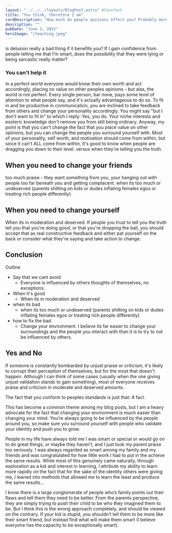 ```yaml
---
layout: "../../../layouts/BlogPost.astro" #Constant
title: "You think, therefore I am"
cardDescription: "How much do people opinions effect you? Probably more than you think."
description: ""
pubDate: "June 1, 2022"
heroImage: "/teaching.jpeg"
---
```

is delusion really a bad thing if it benefits you? If I gain confidence from people telling me that I’m smart, does the possibility that they were lying or being sarcastic really matter?

### You can't help it
In a perfect world everyone would know their own worth and act accordingly, placing no value on other peoples opinions - but alas, the world is not perfect. Every single person, bar none, pays some level of attention to what people say, and it's actually advantageous to do so. To fit in and be productive in communication, you are inclined to take feedback from others and change your personality accordingly. You might say "but I don't want to fit in" to which I reply: Yes, you do. Your niche interests and esoteric knowledge don't remove you from still being ordinary.
Anyway, my point is that you can't change the fact that you place value on other opinions, but you can change the people you surround yourself with.
Most of your personality, self worth, and motivation should come from within, but since it can't ALL come from within, it's good to know when people are dragging you down to their level. versus when they're telling you the truth.

## When you need to change your friends
too much praise - they want something from you, your hanging out with people too far beneath you and getting complacent.
when its too much or undeserved (parents shitting on kids or dudes inflating females egos or treating rich people differently)

## When you need to change yourself
When its in moderation and deserved. If people you trust to tell you the truth tell you that you're doing good, or that you're dropping the ball, you should accept that as real constructive feedback and either pat yourself on the back or consider what they're saying and take action to change.

## Conclusion

Outline
- Say that we cant avoid 
  - Everyone is influenced by others thoughts of themselves, no exceptions.
- When it's good
  - When its in moderation and deserved 
- when its bad 
  - when its too much or undeserved (parents shitting on kids or dudes inflating females egos or treating rich people differently)
- how to fix the bad
  - Change your environment. I believe its far easier to change your surroundings and the people you interact with than it is to try to not be influenced by others.


## 

## Yes and No
If someone is constantly bombarded by unjust praise or criticism, it's likely to corrupt their perception of themselves, but for the most that doesn't happen. Although I can think of some cases (usually when the one giving unjust validation stands to gain something), most of everyone receives praise and criticism in moderate and deserved amounts.



The fact that you conform to peoples standards is just that: A fact. 

This has become a common theme among my blog posts, but I am a heavy advocate for the fact that changing your environment is much easier than changing your mind. You’re always going to be influenced by the people around you, so make sure you surround yourself with people who validate your identity and push you to grow. 

People in my life have always told me I was smart or special or would go on to do great things, or maybe they haven’t, and I just took my parent praise too seriously. I was always regarded as smart among my family and my friends and was congratulated for how little work I had to put in the achieve the same results. While most of this genuinely came naturally,  through exploration as a kid and interest in learning, I attribute my ability to learn more rapidly on the fact that for the sake of the identity others were giving me, I leaned into methods that allowed me to learn the least and produce the same results…

I know there is a large conglomerate of people who’s family points out their flaws and tell them they need to be better. From the parents perspective, they are simply trying to push their child to be who they imagined them to be. But I think this is the wrong approach completely, and should be viewed on the contrary. If your kid is stupid, you shouldn’t tell them to be more like their smart friend, but instead find what will make them smart (I believe everyone has the capacity to be exceptionally smart).